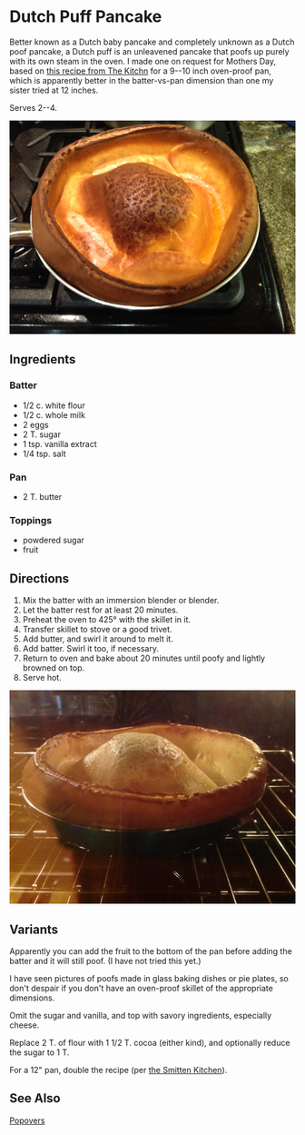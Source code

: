 [photographed]: ../indices/photographed.html

# Dutch Puff Pancake

Better known as a Dutch baby pancake and completely unknown as a Dutch poof pancake, a Dutch puff is an unleavened pancake that poofs up purely with its own steam in the oven.  I made one on request for Mothers Day, based on [this recipe from The Kitchn](https://www.thekitchn.com/how-to-make-a-dutch-baby-pancake-227629) for a 9--10 inch oven-proof pan, which is apparently better in the batter-vs-pan dimension than one my sister tried at 12 inches.

Serves 2--4.

![all puffed up](../images/poof2.png)

## Ingredients

### Batter

* 1/2 c. white flour
* 1/2 c. whole milk
* 2 eggs
* 2 T. sugar
* 1 tsp. vanilla extract
* 1/4 tsp. salt

### Pan

* 2 T. butter

### Toppings

* powdered sugar
* fruit

## Directions

1. Mix the batter with an immersion blender or blender.
2. Let the batter rest for at least 20 minutes.
3. Preheat the oven to 425° with the skillet in it.
4. Transfer skillet to stove or a good trivet.
5. Add butter, and swirl it around to melt it.
6. Add batter.  Swirl it too, if necessary.
7. Return to oven and bake about 20 minutes until poofy and lightly browned on top.
8. Serve hot.

![caught in the act of poofing](../images/poof1.png)

## Variants

Apparently you can add the fruit to the bottom of the pan before adding the batter and it will still poof.  (I have not tried this yet.)

I have seen pictures of poofs made in glass baking dishes or pie plates, so don't despair if you don't have an oven-proof skillet of the appropriate dimensions.

Omit the sugar and vanilla, and top with savory ingredients, especially cheese.

Replace 2 T. of flour with 1 1/2 T. cocoa (either kind), and optionally reduce the sugar to 1 T.

For a 12" pan, double the recipe (per [the Smitten Kitchen](https://smittenkitchen.com/2017/01/chocolate-dutch-baby/)).

## See Also

[Popovers](../quick-bread/popovers.md)
